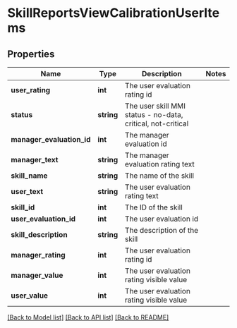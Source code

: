 # SkillReportsViewCalibrationUserItems

## Properties
Name | Type | Description | Notes
------------ | ------------- | ------------- | -------------
**user_rating** | **int** | The user evaluation rating id | 
**status** | **string** | The user skill MMI status - no-data, critical, not-critical | 
**manager_evaluation_id** | **int** | The manager evaluation id | 
**manager_text** | **string** | The manager evaluation rating text | 
**skill_name** | **string** | The name of the skill | 
**user_text** | **string** | The user evaluation rating text | 
**skill_id** | **int** | The ID of the skill | 
**user_evaluation_id** | **int** | The user evaluation id | 
**skill_description** | **string** | The description of the skill | 
**manager_rating** | **int** | The user evaluation rating id | 
**manager_value** | **int** | The user evaluation rating visible value | 
**user_value** | **int** | The user evaluation rating visible value | 

[[Back to Model list]](../README.md#documentation-for-models) [[Back to API list]](../README.md#documentation-for-api-endpoints) [[Back to README]](../README.md)



